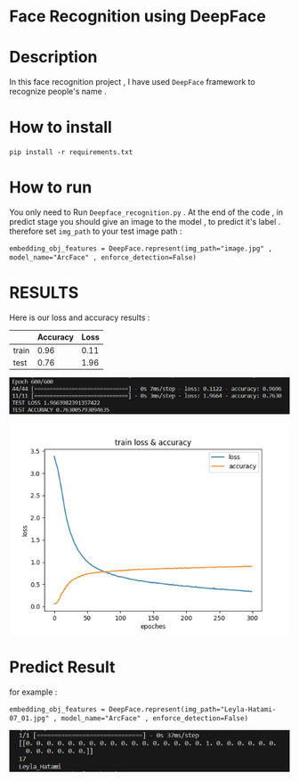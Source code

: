 # Face Recognition using DeepFace


# Description 
In this face recognition project ,  I have used `DeepFace` framework to recognize people's name .


# How to install 
```
pip install -r requirements.txt 
```


# How to run 

You only need to Run `Deepface_recognition.py` . At the end of the code , in predict stage you should give an image to the model , to predict it's label .  
therefore set `img_path` to your test image path :
``` 
embedding_obj_features = DeepFace.represent(img_path="image.jpg" , model_name="ArcFace" , enforce_detection=False)

```


# RESULTS 
Here is our loss and accuracy results :

|| Accuracy  | Loss |
| ------------ | ------------- | ------------- |
train  | 0.96  | 0.11 |
test   | 0.76  | 1.96 |


<p float="center">
    <img src  = "assets\value4.JPG" width=700 /> 
</p>

<p float="center">
    <img src  = "assets\train_result.jpg" width=600 /> 
</p>


# Predict Result 
for example :
```
embedding_obj_features = DeepFace.represent(img_path="Leyla-Hatami-07_01.jpg" , model_name="ArcFace" , enforce_detection=False)
```
<p float="center">
    <img src  = "assets\predict_res.JPG" width=650 /> 
</p>
